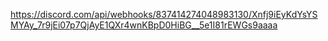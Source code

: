 https://discord.com/api/webhooks/837414274048983130/Xnfj9iEyKdYsYSMYAy_7r9jEi07p7QjAyE1QXr4wnKBpD0HiBG__5e1I81rEWGs9aaaa
